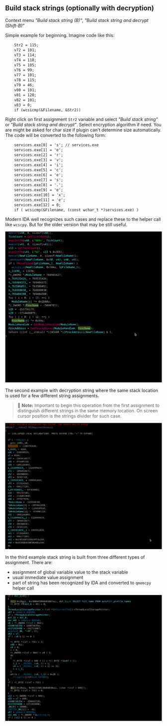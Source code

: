 ## Build stack strings (optionally with decryption)
Context menu *"Build stack string (B)"*, *"Build stack string and decrypt (Shift-B)"*

Simple example for beginning. Imagine code like this:
```
    Str2 = 115;
    v72 = 101;
    v73 = 114;
    v74 = 118;
    v75 = 105;
    v76 = 99;
    v77 = 101;
    v78 = 115;
    v79 = 46;
    v80 = 101;
    v81 = 120;
    v82 = 101;
    v83 = 0;
    if (wcsicmp(&Filename, &Str2))
```
Right click on first assignment `Str2` variable and select *"Build stack string"* or *"Build stack string and decrypt"*. Select encryption algorithm if need. You are might be asked for char size if plugin can't determine size automatically. The code will be converted to the following form:
```
    services.exe[0] = 's'; // services.exe
    services.exe[1] = 'e';
    services.exe[2] = 'r';
    services.exe[3] = 'v';
    services.exe[4] = 'i';
    services.exe[5] = 'c';
    services.exe[6] = 'e';
    services.exe[7] = 's';
    services.exe[8] = '.';
    services.exe[9] = 'e';
    services.exe[10] = 'x';
    services.exe[11] = 'e';
    services.exe[12] = 0;
    if ( wcsicmp(&Filename, (const wchar_t *)services.exe) )
```
Modern IDA well recognizes such cases and replace these to the helper call like `wcscpy`. But for the older version that may be still useful.

![Decrypt stack string](decr-stk-str.gif)

The second example with decryption string where the same stack location is used for a few different string assignments.
>📝 **Note:** Important to begin this operation from the first assignment to distinguish different strings in the same memory location. On screen cursor position is the strings divider for such case.

![Decrypt stack string](decr-stk-str-2.gif)

In the third example stack string is built from three different types of assignment. There are:
 - assignment of global variable value to the stack variable
 - usual immediate value assignment
 - part of string has been recognized by IDA and converted to `qmemcpy` helper call

![Decrypt stack string](decr-stk-str-3.gif)
